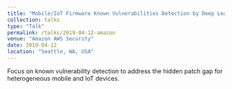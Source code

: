 ```yaml
---
title: "Mobile/IoT Firmware Known Vulnerabilities Detection by Deep Learning"
collection: talks
type: "Talk"
permalink: /talks/2019-04-12-amazon
venue: "Amazon AWS Security"
date: 2019-04-12
location: "Seattle, WA, USA"
---
```


Focus on known vulnerability detection to address the hidden patch gap for heterogeneous mobile and IoT devices.<br>
